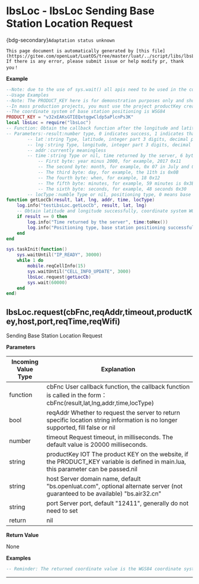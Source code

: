 # lbsLoc - lbsLoc Sending Base Station Location Request

{bdg-secondary}`Adaptation status unknown`

```{note}
This page document is automatically generated by [this file](https://gitee.com/openLuat/LuatOS/tree/master/luat/../script/libs/lbsLoc.lua). If there is any error, please submit issue or help modify pr, thank you！
```


**Example**

```lua
--Note: due to the use of sys.wait() all apis need to be used in the coroutine
--Usage Examples
--Note: The PRODUCT_KEY here is for demonstration purposes only and should not be used in a production environment
--In mass production projects, you must use the project productKey created in iot.openluat.com, which can be viewed in the project details.
--The coordinate system of base station positioning is WSG84
PRODUCT_KEY = "v32xEAKsGTIEQxtqgwCldp5aPlcnPs3K"
local lbsLoc = require("lbsLoc")
-- Function: Obtain the callback function after the longitude and latitude corresponding to the base station
-- Parameters:-result:number type, 0 indicates success, 1 indicates that the network environment is not ready, 2 indicates that the connection server failed, 3 indicates that the sending data failed, 4 indicates that the receiving server responded with timeout, and 5 indicates that the server returned the query failed; When it is 0, the following 5 parameters are meaningful
        -- lat：string Type, latitude, integer part 3 digits, decimal part 7 digits, for example 031.2425864
        -- lng：string Type, longitude, integer part 3 digits, decimal part 7 digits, for example 121.4736522
        -- addr：currently meaningless
        -- time：string Type or nil, time returned by the server, 6 bytes, year, month, day, hour, minute, second, need to be converted to hexadecimal read
            -- First byte: year minus 2000, for example, 2017 0x11
            -- The second byte: month, for example, 0x 07 in July and 0x 07 in December 0x0C
            -- The third byte: day, for example, the 11th is 0x0B
            -- The fourth byte: when, for example, 18 0x12
            -- The fifth byte: minutes, for example, 59 minutes is 0x3B
            -- The sixth byte: seconds, for example, 48 seconds 0x30
        -- locType：numble Type or nil, positioning type, 0 means base station positioning success, 255 means WIFI positioning success
function getLocCb(result, lat, lng, addr, time, locType)
    log.info("testLbsLoc.getLocCb", result, lat, lng)
    -- Obtain latitude and longitude successfully, coordinate system WGS84
    if result == 0 then
        log.info("Time returned by the server", time:toHex())
        log.info("Positioning type, base station positioning successfully returned 0", locType)
    end
end

sys.taskInit(function()
    sys.waitUntil("IP_READY", 30000)
    while 1 do
        mobile.reqCellInfo(15)
        sys.waitUntil("CELL_INFO_UPDATE", 3000)
        lbsLoc.request(getLocCb)
        sys.wait(60000)
    end
end)

```

## lbsLoc.request(cbFnc,reqAddr,timeout,productKey,host,port,reqTime,reqWifi)



Sending Base Station Location Request

**Parameters**

|Incoming Value Type | Explanation|
|-|-|
|function|cbFnc User callback function, the callback function is called in the form：cbFnc(result,lat,lng,addr,time,locType)|
|bool|reqAddr Whether to request the server to return specific location string information is no longer supported, fill false or nil|
|number|timeout Request timeout, in milliseconds. The default value is 20000 milliseconds.|
|string|productKey IOT The product KEY on the website, if the PRODUCT_KEY variable is defined in main.lua, this parameter can be passed.nil|
|string|host Server domain name, default "bs.openluat.com", optional alternate server (not guaranteed to be available) "bs.air32.cn"|
|string|port Server port, default "12411", generally do not need to set|
|return|nil|

**Return Value**

None

**Examples**

```lua
-- Reminder: The returned coordinate value is the WGS84 coordinate system

```

---


